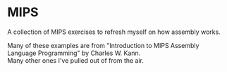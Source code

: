 # MIPS
A collection of MIPS exercises to refresh myself on how assembly works. 

Many of these examples are from "Introduction to MIPS Assembly Language Programming" by Charles W. Kann.  
Many other ones I've pulled out of from the air.
